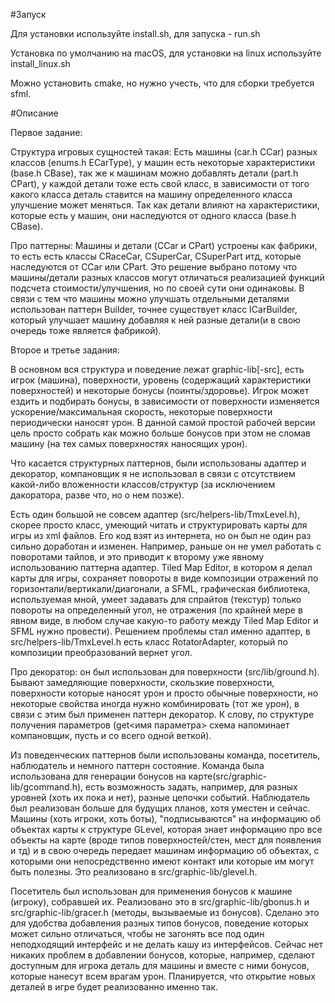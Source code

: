 #Запуск

Для установки используйте install.sh, для запуска - run.sh

Установка по умолчанию на macOS, для установки на linux используйте install_linux.sh

Можно установить cmake, но нужно учесть, что для сборки требуется sfml.

#Описание

Первое задание:

Структура игровых сущностей такая:
Есть машины (car.h CCar) разных классов (enums.h ECarType), у машин есть некоторые характеристики (base.h CBase),
так же к машинам можно добавлять детали (part.h CPart), у каждой детали тоже есть свой класс, в зависимости от того
какого класса деталь ставится на машину определенного класса улучшение может меняться. Так как детали влияют на
характеристики, которые есть у машин, они наследуются от одного класса (base.h CBase).

Про паттерны:
Машины и детали (CCar и CPart) устроены как фабрики, то есть есть классы CRaceCar, CSuperCar, CSuperPart итд, которые
наследуются от CCar или CPart. Это решение выбрано потому что машины/детали разных классов могут отличаться
реализацией функций подсчета стоимости/улучшения, но по своей сути они одинаковы.
В связи с тем что машины можно улучшать отдельными деталями использован паттерн Builder, точнее существует класс
ICarBuilder, который улучшает машину добавляя к ней разные детали(и в свою очередь тоже является фабрикой).

Второе и третье задания:

В основном вся структура и поведение лежат graphic-lib[-src], есть игрок (машина), поверхности, уровень (содержащий
характеристики поверхностей) и некоторые бонусы (поинты/здоровье).
Игрок может ездить и подбирать бонусы, в зависимости от поверхности изменяется ускорение/максимальная скорость,
некоторые поверхности периодически наносят урон. В данной самой простой рабочей версии цель просто собрать как можно больше
бонусов при этом не сломав машину (на тех самых поверхностях наносящих урон).

Что касается структурных паттернов, были использованы адаптер и декоратор, компановщик я не использовал в связи с
отсутствием какой-либо вложенности классов/структур (за исключением дакоратора, разве что, но о нем позже).

Есть один большой не совсем адаптер (src/helpers-lib/TmxLevel.h), скорее просто класс, умеющий читать и структурировать
карты для игры из xml файлов.
Его код взят из интернета, но он был не один раз сильно доработан и изменен. Например, раньше он не умел работать с
поворотами тайлов, и это приводит к второму уже явному использованию паттерна адаптер. Tiled Map Editor, в котором я
делал карты для игры, сохраняет повороты в виде композиции отражений по горизонтали/вертикали/диагонали, а
SFML, графическая библиотека, используемая мной, умеет задавать для спрайтов (текстур) только повороты на определенный
угол, не отражения (по крайней мере в явном виде, в любом случае какую-то работу между Tiled Map Editor и SFML нужно
провести). Решением проблемы стал именно адаптер, в src/helpers-lib/TmxLevel.h есть класс RotatorAdapter, который
по композиции преобразований вернет угол.

Про декоратор: он был использован для поверхности (src/lib/ground.h). Бывают замедляющие поверхности, скользкие поверхности,
поверхности которые наносят урон и просто обычные поверхности, но некоторые свойства иногда нужно комбинировать (тот же урон),
в связи с этим был применен паттерн декоратор. К слову, по структуре получения параметров (get<имя параметра> схема напоминает
компановщик, пусть и со всего одной веткой).

Из поведенческих паттернов были использованы команда, посетитель, наблюдатель и немного паттерн состояние.
Команда была использована для генерации бонусов на карте(src/graphic-lib/gcommand.h), есть возможность задать, например, для разных уровней (хоть их
пока и нет), разные цепочки событий.
Наблюдатель был реализован больше для будущих планов, хотя уместен и сейчас. Машины (хоть игроки, хоть боты),
"подписываются" на информацию об объектах карты к структуре GLevel, которая знает информацию про все объекты на карте
 (вроде типов поверхностей/стен, мест для появления и тд) и в свою очередь передает машинам информацию об объектах,
 с которыми они непосредственно имеют контакт или которые им могут быть полезны. Это реализовано в src/graphic-lib/glevel.h.

 Посетитель был использован для применения бонусов к машине (игроку), собравшей их. Реализовано это в src/graphic-lib/gbonus.h
 и src/graphic-lib/gracer.h (методы, вызываемые из бонусов). Сделано это для удобства добавления разных типов бонусов,
 поведение которых может сильно отличаться, чтобы не загонять все под один неподходящий интерфейс и не делать кашу из
 интерфейсов. Сейчас нет никаких проблем в добавлении бонусов, которые, например, сделают доступным для игрока деталь для машины
 и вместе с ними бонусов, которые нанесут всем врагам урон. Планируется, что открытие новых деталей в игре будет
 реализованно именно так.